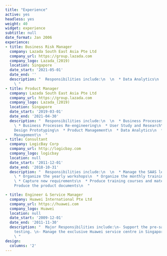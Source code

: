 ```yaml
---
title: "Experience"
active: yes
headless: yes
weight: 40
widget: experience
subtitle: null
date_format: Jan 2006
experience:
- title: Business Risk Manager
  company: Lazada South East Asia Pte Ltd
  company_url: https://group.lazada.com
  company_logo: Lazada_(2019)
  location: Singapore
  date_start: '2021-05-01'
  date_end: ''
  description: "  Responsibilities include:\n  \n  * Data Analytics\n  * Business Intelligence\n  * Content Risk & Ads Risk \n * Trust and Safety\n  * Risk Policy and SOP\n
    \ "
- title: Product Manager
  company: Lazada South East Asia Pte Ltd
  company_url: https://group.lazada.com
  company_logo: Lazada_(2019)
  location: Singapore
  date_start: '2019-03-01'
  date_end: '2021-04-30'
  description: "  Responsibilities include:\n  \n  * Business Processes Automation\n
    \ * Business Processes Re-engineering\n  * User Study and Research\n  * Product
    Design Prototyping\n  * Product Management\n  * Data Analytics\n  * Business Stakeholder
    Management\n  "
- title: Consultant
  company: LogicBay Corp
  company_url: http://logicbay.com
  company_logo: logicbay
  location: null
  date_start: '2011-12-01'
  date_end: '2018-10-31'
  description: "  Responsibilities include:\n  \n  * Manage the SAAS learning ecosystem\n
    \ * Organize the yearly workshops\n  * Organize the monthly training webinar\n
    \ * Capture new requirements\n  * Produce training courses and materials\n  *
    Produce the product documents\n  "

- title: Engineer & Service Manager
  company: Huawei International Pte Ltd
  company_url: https://huawei.com
  company_logo: Huawei
  location: null
  date_start: '2009-12-01'
  date_end: '2011-11-30'
  description: "  Major Responsibilities include:\n- Support the pre-sales technical
    testing. \n- Manage the exclusive Huawei service centre in Singapore back then.
    \ "
design:
  columns: '2'
---
```

